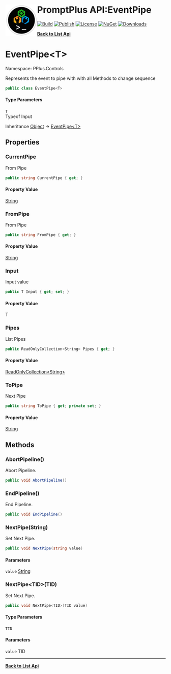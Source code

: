 # <img align="left" width="100" height="100" src="../images/icon.png">PromptPlus API:EventPipe<T> 

[![Build](https://github.com/FRACerqueira/PromptPlus/workflows/Build/badge.svg)](https://github.com/FRACerqueira/PromptPlus/actions/workflows/build.yml)
[![Publish](https://github.com/FRACerqueira/PromptPlus/actions/workflows/publish.yml/badge.svg)](https://github.com/FRACerqueira/PromptPlus/actions/workflows/publish.yml)
[![License](https://img.shields.io/github/license/FRACerqueira/PromptPlus)](https://github.com/FRACerqueira/PromptPlus/blob/master/LICENSE.md)
[![NuGet](https://img.shields.io/nuget/v/PromptPlus)](https://www.nuget.org/packages/PromptPlus/)
[![Downloads](https://img.shields.io/nuget/dt/PromptPlus)](https://www.nuget.org/packages/PromptPlus/)

[**Back to List Api**](./apis.md)

# EventPipe&lt;T&gt;

Namespace: PPlus.Controls

Represents the event to pipe with with all Methods to change sequence

```csharp
public class EventPipe<T>
```

#### Type Parameters

`T`<br>
Typeof Input

Inheritance [Object](https://docs.microsoft.com/en-us/dotnet/api/system.object) → [EventPipe&lt;T&gt;](./pplus.controls.eventpipe-1.md)

## Properties

### <a id="properties-currentpipe"/>**CurrentPipe**

From Pipe

```csharp
public string CurrentPipe { get; }
```

#### Property Value

[String](https://docs.microsoft.com/en-us/dotnet/api/system.string)<br>

### <a id="properties-frompipe"/>**FromPipe**

From Pipe

```csharp
public string FromPipe { get; }
```

#### Property Value

[String](https://docs.microsoft.com/en-us/dotnet/api/system.string)<br>

### <a id="properties-input"/>**Input**

Input value

```csharp
public T Input { get; set; }
```

#### Property Value

T<br>

### <a id="properties-pipes"/>**Pipes**

List Pipes

```csharp
public ReadOnlyCollection<String> Pipes { get; }
```

#### Property Value

[ReadOnlyCollection&lt;String&gt;](https://docs.microsoft.com/en-us/dotnet/api/system.collections.objectmodel.readonlycollection-1)<br>

### <a id="properties-topipe"/>**ToPipe**

Next Pipe

```csharp
public string ToPipe { get; private set; }
```

#### Property Value

[String](https://docs.microsoft.com/en-us/dotnet/api/system.string)<br>

## Methods

### <a id="methods-abortpipeline"/>**AbortPipeline()**

Abort Pipeline.

```csharp
public void AbortPipeline()
```

### <a id="methods-endpipeline"/>**EndPipeline()**

End Pipeline.

```csharp
public void EndPipeline()
```

### <a id="methods-nextpipe"/>**NextPipe(String)**

Set Next Pipe.

```csharp
public void NextPipe(string value)
```

#### Parameters

`value` [String](https://docs.microsoft.com/en-us/dotnet/api/system.string)<br>

### <a id="methods-nextpipe"/>**NextPipe&lt;TID&gt;(TID)**

Set Next Pipe.

```csharp
public void NextPipe<TID>(TID value)
```

#### Type Parameters

`TID`<br>

#### Parameters

`value` TID<br>


- - -
[**Back to List Api**](./apis.md)
